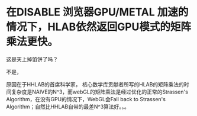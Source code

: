 # 在DISABLE 浏览器GPU/METAL 加速的情况下，HLAB依然返回GPU模式的矩阵乘法更快。

这是天上掉馅饼了吗？

不是，

原因在于HHLAB的首席科学家， 核心数学库贡献者所写的HLAB的矩阵乘法的时间复杂度是NAIVE的N^3，而webGL的矩阵乘法是经过优化的正常的Strassen's Algorithm，在没有GPU的情况下，WebGL会Fall back to Strassen's Algorithm；自然比HHLAB自带的最差N^3算法好。。。

